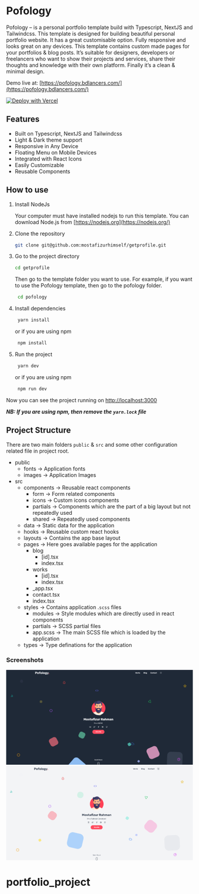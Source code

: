 # Pofology

Pofology – is a personal portfolio template build with Typescript, NextJS and Tailwindcss. This template is designed for building beautiful personal portfolio website. It has a great customisable option. Fully responsive and looks great on any devices. This template contains custom made pages for your portfolios & blog posts. It’s suitable for designers, developers or freelancers who want to show their projects and services, share their thoughts and knowledge with their own platform. Finally it’s a clean & minimal design.

Demo live at: [https://pofology.bdlancers.com/](https://pofology.bdlancers.com/)

[![Deploy with Vercel](https://vercel.com/button)](https://vercel.com/new/clone?repository-url=https%3A%2F%2Fgithub.com%2Fmostafizurhimself%2Fgetprofile%2Fpofology)

## Features

- Built on Typescript, NextJS and Tailwindcss
- Light & Dark theme support
- Responsive in Any Device
- Floating Menu on Mobile Devices
- Integrated with React Icons
- Easily Customizable
- Reusable Components

## How to use

1. Install NodeJs

   Your computer must have installed nodejs to run this template. You can download Node.js from [https://nodejs.org](https://nodejs.org/)

1. Clone the repository

   ```bash
   git clone git@github.com:mostafizurhimself/getprofile.git
   ```

1. Go to the project directory

   ```bash
   cd getprofile
   ```

   Then go to the template folder you want to use. For example, if you want to use the Pofology template, then go to the pofology folder.

   ```bash
    cd pofology
   ```

1. Install dependencies

   ```bash
    yarn install
   ```

   or if you are using npm

   ```bash
    npm install
   ```

1. Run the project

   ```bash
    yarn dev
   ```

   or if you are using npm

   ```bash
    npm run dev
   ```

Now you can see the project running on [http://localhost:3000](http://localhost:3000/)

_**NB: If you are using npm, then remove the `yarn.lock` file**_

## Project Structure

There are two main folders `public` & `src` and some other configuration related file in project root.

- public
  - fonts → Application fonts
  - images → Application Images
- src
  - components → Reusable react components
    - form → Form related components
    - icons → Custom icons components
    - partials → Components which are the part of a big layout but not repeatedly used
    - shared → Repeatedly used components
  - data → Static data for the application
  - hooks → Reusable custom react hooks
  - layouts → Contains the app base layout
  - pages → Here goes available pages for the application
    - blog
      - [id].tsx
      - index.tsx
    - works
      - [id].tsx
      - index.tsx
    - \_app.tsx
    - contact.tsx
    - index.tsx
  - styles → Contains application .`scss` files
    - modules → Style modules which are directly used in react components
    - partials → SCSS partial files
    - app.scss → The main SCSS file which is loaded by the application
  - types → Type definations for the application

### Screenshots

![Pofology Dark](public/screenshot_01.png)
![Pofology Dark](public/screenshot_02.png)
# portfolio_project
